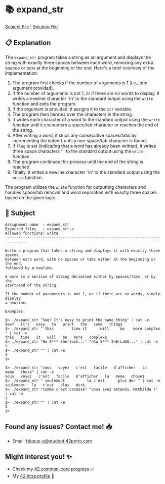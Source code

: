 # :books: expand_str

[Subject File](./subject.en.txt) | [Solution File](expand_str.c)

## :clipboard: Explanation

The `expand_str` program takes a string as an argument and displays the string with exactly three spaces between each word, removing any extra spaces or tabs at the beginning or the end. Here's a brief overview of the implementation:

1. The program first checks if the number of arguments is 1 (i.e., one argument provided).
2. If the number of arguments is not 1, or if there are no words to display, it writes a newline character '\n' to the standard output using the `write` function and exits the program.
3. If the argument is provided, it assigns it to the `str` variable.
4. The program then iterates over the characters in the string.
5. It writes each character of a word to the standard output using the `write` function until it encounters a space/tab character or reaches the end of the string.
6. After writing a word, it skips any consecutive spaces/tabs by incrementing the index `i` until a non-space/tab character is found.
7. If `flag` is set (indicating that a word has already been written), it writes three space characters ' ' to the standard output using the `write` function.
8. The program continues this process until the end of the string is reached.
9. Finally, it writes a newline character '\n' to the standard output using the `write` function.

The program utilizes the `write` function for outputting characters and handles space/tab removal and word separation with exactly three spaces based on the given logic.

## :pencil: Subject

```
Assignment name  : expand_str
Expected files   : expand_str.c
Allowed functions: write
--------------------------------------------------------------------------------

Write a program that takes a string and displays it with exactly three spaces
between each word, with no spaces or tabs either at the beginning or the end,
followed by a newline.

A word is a section of string delimited either by spaces/tabs, or by the
start/end of the string.

If the number of parameters is not 1, or if there are no words, simply display
a newline.

Examples:

$> ./expand_str "See? It's easy to print the same thing" | cat -e
See?   It's   easy   to   print   the   same   thing$
$> ./expand_str " this        time it      will     be    more complex  " | cat -e
this   time   it   will   be   more   complex$
$> ./expand_str "No S*** Sherlock..." "nAw S*** ShErLaWQ..." | cat -e
$
$> ./expand_str "" | cat -e
$
$>

$> ./expand_str "vous   voyez   c'est   facile   d'afficher   la   meme   chose" | cat -e
vous   voyez   c'est   facile   d'afficher   la   meme   chose$
$> ./expand_str " seulement          la c'est      plus dur " | cat -e
seulement   la   c'est   plus   dur$
$> ./expand_str "comme c'est cocasse" "vous avez entendu, Mathilde ?" | cat -e
$
$> ./expand_str "" | cat -e
$
$>

```

## Found any issues? Contact me! 📥

- Email: fduque-a@student.42porto.com

## Might interest you! :sparkles:

- Check my [42 common-core progress](https://github.com/fduquea/42cursus) :chart_with_upwards_trend:
- My [42 intra profile](https://profile.intra.42.fr/users/fduque-a) :bust_in_silhouette: